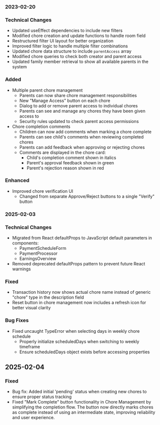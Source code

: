 ### 2023-02-20

### Technical Changes
- Updated useEffect dependencies to include new filters
- Modified chore creation and update functions to handle room field
- Restructured filter UI layout for better organization
- Improved filter logic to handle multiple filter combinations
- Updated chore data structure to include `parentAccess` array
- Modified chore queries to check both creator and parent access
- Updated family member retrieval to show all available parents in the system

### Added
- Multiple parent chore management
  - Parents can now share chore management responsibilities
  - New "Manage Access" button on each chore
  - Dialog to add or remove parent access to individual chores
  - Parents can see and manage any chores they have been given access to
  - Security rules updated to check parent access permissions
- Chore completion comments
  - Children can now add comments when marking a chore complete
  - Parents can see child's comments when reviewing completed chores
  - Parents can add feedback when approving or rejecting chores
  - Comments are displayed in the chore card:
    - Child's completion comment shown in italics
    - Parent's approval feedback shown in green
    - Parent's rejection reason shown in red

### Enhanced
- Improved chore verification UI
  - Changed from separate Approve/Reject buttons to a single "Verify" button

### 2025-02-03

### Technical Changes
- Migrated from React defaultProps to JavaScript default parameters in components:
  - PaymentScheduleForm
  - PaymentProcessor
  - EarningsOverview
- Removed deprecated defaultProps pattern to prevent future React warnings

### Fixed
- Transaction history now shows actual chore name instead of generic "chore" type in the description field
- Reset button in chore management now includes a refresh icon for better visual clarity
### Bug Fixes
- Fixed uncaught TypeError when selecting days in weekly chore schedule
  - Properly initialize scheduledDays when switching to weekly timeframe
  - Ensure scheduledDays object exists before accessing properties

## 2025-02-04

### Fixed
- Bug fix: Added initial 'pending' status when creating new chores to ensure proper status tracking
- Fixed "Mark Complete" button functionality in Chore Management by simplifying the completion flow. The button now directly marks chores as complete instead of using an intermediate state, improving reliability and user experience.